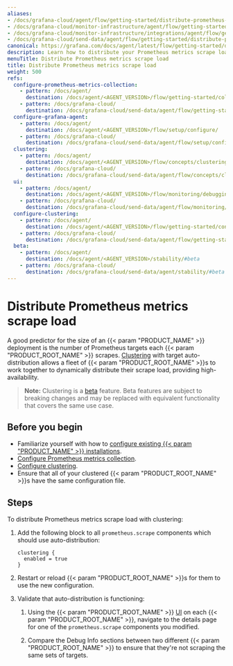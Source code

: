 ```yaml
---
aliases:
- /docs/grafana-cloud/agent/flow/getting-started/distribute-prometheus-scrape-load/
- /docs/grafana-cloud/monitor-infrastructure/agent/flow/getting-started/distribute-prometheus-scrape-load/
- /docs/grafana-cloud/monitor-infrastructure/integrations/agent/flow/getting-started/distribute-prometheus-scrape-load/
- /docs/grafana-cloud/send-data/agent/flow/getting-started/distribute-prometheus-scrape-load/
canonical: https://grafana.com/docs/agent/latest/flow/getting-started/distribute-prometheus-scrape-load/
description: Learn how to distribute your Prometheus metrics scrape load
menuTitle: Distribute Prometheus metrics scrape load
title: Distribute Prometheus metrics scrape load
weight: 500
refs:
  configure-prometheus-metrics-collection:
    - pattern: /docs/agent/
      destination: /docs/agent/<AGENT_VERSION>/flow/getting-started/collect-prometheus-metrics/
    - pattern: /docs/grafana-cloud/
      destination: /docs/grafana-cloud/send-data/agent/flow/getting-started/collect-prometheus-metrics/
  configure-grafana-agent:
    - pattern: /docs/agent/
      destination: /docs/agent/<AGENT_VERSION>/flow/setup/configure/
    - pattern: /docs/grafana-cloud/
      destination: /docs/grafana-cloud/send-data/agent/flow/setup/configure/
  clustering:
    - pattern: /docs/agent/
      destination: /docs/agent/<AGENT_VERSION>/flow/concepts/clustering/
    - pattern: /docs/grafana-cloud/
      destination: /docs/grafana-cloud/send-data/agent/flow/concepts/clustering/
  ui:
    - pattern: /docs/agent/
      destination: /docs/agent/<AGENT_VERSION>/flow/monitoring/debugging/#component-detail-page
    - pattern: /docs/grafana-cloud/
      destination: /docs/grafana-cloud/send-data/agent/flow/monitoring/debugging/#component-detail-page
  configure-clustering:
    - pattern: /docs/agent/
      destination: /docs/agent/<AGENT_VERSION>/flow/getting-started/configure-agent-clustering/
    - pattern: /docs/grafana-cloud/
      destination: /docs/grafana-cloud/send-data/agent/flow/getting-started/configure-agent-clustering/
  beta:
    - pattern: /docs/agent/
      destination: /docs/agent/<AGENT_VERSION>/stability/#beta
    - pattern: /docs/grafana-cloud/
      destination: /docs/grafana-cloud/send-data/agent/stability/#beta
---
```


# Distribute Prometheus metrics scrape load

A good predictor for the size of an {{< param "PRODUCT_NAME" >}} deployment is the number of
Prometheus targets each {{< param "PRODUCT_ROOT_NAME" >}} scrapes. [Clustering](ref:clustering) with target
auto-distribution allows a fleet of {{< param "PRODUCT_ROOT_NAME" >}}s to work together to dynamically
distribute their scrape load, providing high-availability.

> **Note:** Clustering is a [beta](ref:beta) feature. Beta features are subject to breaking
> changes and may be replaced with equivalent functionality that covers the same use case.

## Before you begin

- Familiarize yourself with how to [configure existing {{< param "PRODUCT_NAME" >}} installations](ref:configure-grafana-agent).
- [Configure Prometheus metrics collection](ref:configure-prometheus-metrics-collection).
- [Configure clustering](ref:configure-clustering).
- Ensure that all of your clustered {{< param "PRODUCT_ROOT_NAME" >}}s have the same configuration file.

## Steps

To distribute Prometheus metrics scrape load with clustering:

1. Add the following block to all `prometheus.scrape` components which
   should use auto-distribution:

   ```river
   clustering {
     enabled = true
   }
   ```

1. Restart or reload {{< param "PRODUCT_ROOT_NAME" >}}s for them to use the new configuration.

1. Validate that auto-distribution is functioning:

   1. Using the {{< param "PRODUCT_ROOT_NAME" >}} [UI](ref:ui) on each {{< param "PRODUCT_ROOT_NAME" >}}, navigate to the details page for one of
      the `prometheus.scrape` components you modified.

   1. Compare the Debug Info sections between two different {{< param "PRODUCT_ROOT_NAME" >}} to ensure that they're not scraping the same sets of targets.

